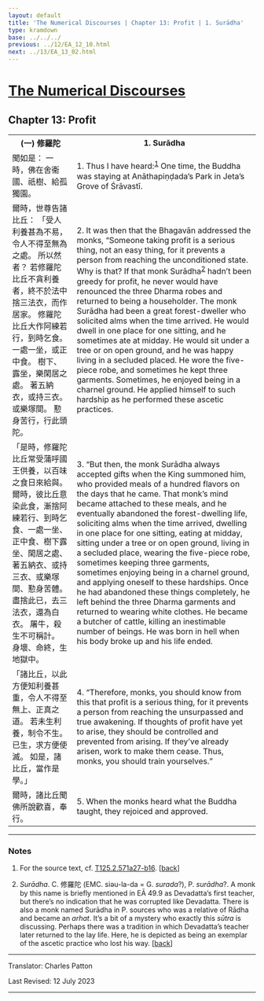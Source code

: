 ```yaml
---
layout: default
title: 'The Numerical Discourses | Chapter 13: Profit | 1. Surādha'
type: kramdown
base: ../../../
previous: ../12/EA_12_10.html
next: ../13/EA_13_02.html
---
```


<h1><a href='../index.html'>The Numerical Discourses</a></h1>
<h2>Chapter 13: Profit</h2>

<table class="trans">
  <th class='ch'>(一) 修羅陀</th>
  <th class='en'>1. Surādha</th>
  <tr>
    <td class='ch' title='T125.2.571a27'>聞如是： 一時，佛在舍衞國、祇樹、給孤獨園。</td>
    <td id='p1'>1. Thus I have heard:<sup id="ref1"><a href="#n1">1</a></sup> One time, the Buddha was staying at Anāthapiṇḍada’s Park in Jeta’s Grove of Śrāvastī.</td>
  </tr>
  <tr>
    <td class='ch' title='T125.2.571a28'>爾時，世尊告諸比丘： 「受人利養甚為不易，令人不得至無為之處。 所以然者？ 若修羅陀比丘不貪利養者，終不於法中捨三法衣，而作居家。 修羅陀比丘大作阿練若行，到時乞食。 一處一坐，或正中食。 樹下、露坐，樂閑居之處。 著五納衣，或持三衣。 或樂塚間。 懃身苦行，行此頭陀。</td>
    <td id='p2'>2. It was then that the Bhagavān addressed the monks, “Someone taking profit is a serious thing, not an easy thing, for it prevents a person from reaching the unconditioned state. Why is that? If that monk Surādha<sup id="ref2"><a href="#n2">2</a></sup> hadn’t been greedy for profit, he never would have renounced the three Dharma robes and returned to being a householder. The monk Surādha had been a great forest-dweller who solicited alms when the time arrived. He would dwell in one place for one sitting, and he sometimes ate at midday. He would sit under a tree or on open ground, and he was happy living in a secluded placed. He wore the five-piece robe, and sometimes he kept three garments. Sometimes, he enjoyed being in a charnel ground. He applied himself to such hardship as he performed these ascetic practices.</td>
  </tr>
  <tr>
    <td class='ch' title='T125.2.571b5'>「是時，修羅陀比丘常受蒲呼國王供養，以百味之食日來給與。 爾時，彼比丘意染此食，漸捨阿練若行、到時乞食、一處一坐、正中食、樹下露坐、閑居之處、著五納衣、或持三衣、或樂塚間、懃身苦體。 盡捨此已，去三法衣，還為白衣。 屠牛，殺生不可稱計。 身壞、命終，生地獄中。</td>
    <td id='p3'>3. “But then, the monk Surādha always accepted gifts when the King summoned him, who provided meals of a hundred flavors on the days that he came. That monk’s mind became attached to these meals, and he eventually abandoned the forest-dwelling life, soliciting alms when the time arrived, dwelling in one place for one sitting, eating at midday, sitting under a tree or on open ground, living in a secluded place, wearing the five-piece robe, sometimes keeping three garments, sometimes enjoying being in a charnel ground, and applying oneself to these hardships. Once he had abandoned these things completely, he left behind the three Dharma garments and returned to wearing white clothes. He became a butcher of cattle, killing an inestimable number of beings. He was born in hell when his body broke up and his life ended.</td>
  </tr>
  <tr>
    <td class='ch' title='T125.2.571b12'>「諸比丘，以此方便知利養甚重，令人不得至無上、正真之道。 若未生利養，制令不生。 已生，求方便使滅。 如是，諸比丘，當作是學。」</td>
    <td id='p4'>4. “Therefore, monks, you should know from this that profit is a serious thing, for it prevents a person from reaching the unsurpassed and true awakening. If thoughts of profit have yet to arise, they should be controlled and prevented from arising. If they’ve already arisen, work to make them cease. Thus, monks, you should train yourselves.”</td>
  </tr>
  <tr>
    <td class='ch' title='T125.2.571b15'>爾時，諸比丘聞佛所說歡喜，奉行。</td>
    <td id='p5'>5. When the monks heard what the Buddha taught, they rejoiced and approved.</td>
  </tr>
</table>

<hr/>

<h3 id="notes">Notes</h3>

<ol class="notes-list">
<li id="n1"><p>For the source text, cf. <a href="https://cbetaonline.dila.edu.tw/zh/T02n0125_p0571a27" target="_blank">T125.2.571a27-b16</a>. [<a href="#ref1">back</a>]</p></li>
<li id="n2"><p><em>Surādha</em>. C. 修羅陀 (EMC. siəu-la-da = G. <em>surada</em>?), P. <em>surādha</em>?. A monk by this name is briefly mentioned in EĀ 49.9 as Devadatta’s first teacher, but there’s no indication that he was corrupted like Devadatta. There is also a monk named Surādha in P. sources who was a relative of Rādha and became an <em>arhat</em>. It’s a bit of a mystery who exactly this <em>sūtra</em> is discussing. Perhaps there was a tradition in which Devadatta’s teacher later returned to the lay life. Here, he is depicted as being an exemplar of the ascetic practice who lost his way. [<a href="#ref2">back</a>]</p></li>
</ol>
<hr/>

<p class="translator">Translator: Charles Patton</p>
<p class='revised'>Last Revised: 12 July 2023</p>

<hr/>